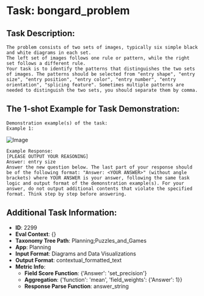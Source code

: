 # Task: bongard_problem

## Task Description:

```
The problem consists of two sets of images, typically six simple black and white diagrams in each set.
The left set of images follows one rule or pattern, while the right set follows a different rule.
Your task is to identify the patterns that distinguishes the two sets of images. The patterns should be selected from "entry shape", "entry size", "entry position", "entry color", "entry number", "entry orientation", "splicing feature". Sometimes multiple patterns are needed to distinguish the two sets, you should separate them by comma.
```

## The 1-shot Example for Task Demonstration:

```
Demonstration example(s) of the task:
Example 1:
```

![Image](1.png)

```
Example Response:
[PLEASE OUTPUT YOUR REASONING]
Answer: entry size
Answer the new question below. The last part of your response should be of the following format: "Answer: <YOUR ANSWER>" (without angle brackets) where YOUR ANSWER is your answer, following the same task logic and output format of the demonstration example(s). For your answer, do not output additional contents that violate the specified format. Think step by step before answering.
```

## Additional Task Information:

- **ID**: 2299
- **Eval Context**: {}
- **Taxonomy Tree Path**: Planning;Puzzles_and_Games
- **App**: Planning
- **Input Format**: Diagrams and Data Visualizations
- **Output Format**: contextual_formatted_text
- **Metric Info**:
  - **Field Score Function**: {'Answer': 'set_precision'}
  - **Aggregation**: {'function': 'mean', 'field_weights': {'Answer': 1}}
  - **Response Parse Function**: answer_string
